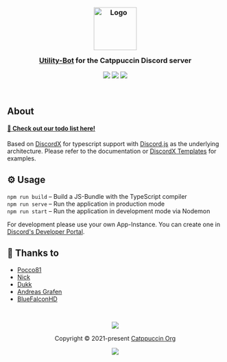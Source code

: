 <h3 align="center">
	<img src="https://raw.githubusercontent.com/catppuccin/catppuccin/main/assets/logos/exports/1544x1544_circle.png" width="100" alt="Logo"/><br/>
	<img src="https://raw.githubusercontent.com/catppuccin/catppuccin/main/assets/misc/transparent.png" height="30" width="0px"/>
	<a href="https://github.com/catppuccin/discord-bot">Utility-Bot</a> for the Catppuccin Discord server
	<img src="https://raw.githubusercontent.com/catppuccin/catppuccin/main/assets/misc/transparent.png" height="30" width="0px"/>
</h3>

<p align="center">
	<a href="https://github.com/catppuccin/discord-bot/stargazers"><img src="https://img.shields.io/github/stars/catppuccin/discord-bot?colorA=363a4f&colorB=b7bdf8&style=for-the-badge"></a>
	<a href="https://github.com/catppuccin/discord-bot/issues"><img src="https://img.shields.io/github/issues/catppuccin/discord-bot?colorA=363a4f&colorB=f5a97f&style=for-the-badge"></a>
	<a href="https://github.com/catppuccin/discord-bot/contributors"><img src="https://img.shields.io/github/contributors/catppuccin/discord-bot?colorA=363a4f&colorB=a6da95&style=for-the-badge"></a>
</p>

&nbsp;

## About

#### [📃 Check out our todo list here!](https://github.com/catppuccin/discord-bot/projects/1)

Based on [DiscordX](https://github.com/oceanroleplay/discord.ts) for typescript support with [Discord.js](https://github.com/discordjs/discord.js) as the underlying architecture.
Please refer to the documentation or [DiscordX Templates](https://github.com/oceanroleplay/discordx-templates) for examples.

## ⚙️ Usage

`npm run build` – Build a JS-Bundle with the TypeScript compiler<br>
`npm run serve` – Run the application in production mode<br>
`npm run start` – Run the application in development mode via Nodemon<br>

For development please use your own App-Instance. You can create one in [Discord's Developer Portal](https://discord.com/developers/applications).

## 💝 Thanks to

-   [Pocco81](https://github.com/Pocco81)
-   [Nick](https://github.com/N-F9)
-   [Dukk](https://github.com/DakshG07)
-   [Andreas Grafen](https://github.com/andreasgrafen)
-   [BlueFalconHD](https://github.com/bluefalconhd)

&nbsp;

<p align="center">
	<img src="https://raw.githubusercontent.com/catppuccin/catppuccin/main/assets/footers/gray0_ctp_on_line.svg?sanitize=true" />
</p>

<p align="center">
	Copyright &copy; 2021-present <a href="https://github.com/catppuccin" target="_blank">Catppuccin Org</a>
</p>

<p align="center">
	<a href="https://github.com/catppuccin/catppuccin/blob/main/LICENSE"><img src="https://img.shields.io/static/v1.svg?style=for-the-badge&label=License&message=MIT&logoColor=d9e0ee&colorA=363a4f&colorB=b7bdf8"/></a>
</p>
